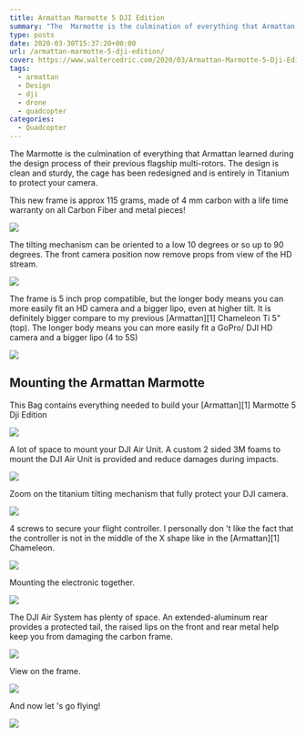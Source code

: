 ```yaml
---
title: Armattan Marmotte 5 DJI Edition
summary: "The  Marmotte is the culmination of everything that Armattan learned during the design process of their previous flagship multi-rotors. The design is clean and sturdy, the cage has been redesigned and is entirely in Titanium to protect your camera."
type: posts
date: 2020-03-30T15:37:20+00:00
url: /armattan-marmotte-5-dji-edition/
cover: https://www.waltercedric.com/2020/03/Armattan-Marmotte-5-Dji-Edition.webp
tags:
  - armattan
  - Design
  - dji
  - drone
  - quadcopter
categories:
  - Quadcopter
---
```

The  Marmotte is the culmination of everything that Armattan learned during the design process of their previous flagship multi-rotors. The design is clean and sturdy, the cage has been redesigned and is entirely in Titanium to protect your camera.

This new frame is approx 115 grams, made of 4 mm carbon with a life time warranty on all Carbon Fiber and metal pieces!

![](https://www.waltercedric.com/2020/03/Armattan-Marmotte-5-Dji-Edition-34-1024x768.webp)

The tilting mechanism can be oriented to a low 10 degrees or so up to 90 degrees. The front camera position now remove props from view of the HD stream.

![](https://www.waltercedric.com/2020/03/Armattan-Marmotte-5-Dji-Edition-32-1024x768.webp)

The frame is 5 inch prop compatible, but the longer body means you can more easily fit an HD camera and a bigger lipo, even at higher tilt. It is definitely bigger compare to my previous \[Armattan\]\[1\] Chameleon Ti 5" (top). The longer body means you can more easily fit a GoPro/ DJI HD camera and a bigger lipo (4 to 5S)

![](https://www.waltercedric.com/2020/03/Armattan-Marmotte-5-Dji-Edition-15-768x1024.webp)

## Mounting the Armattan Marmotte
 This Bag contains everything needed to build your \[Armattan\]\[1\] Marmotte 5 Dji Edition

![](https://www.waltercedric.com/2020/03/Armattan-Marmotte-5-Dji-Edition-1-1-768x1024.webp)

A lot of space to mount your DJI Air Unit. A custom 2 sided 3M foams to mount the DJI Air Unit is provided and reduce damages during impacts.

![](https://www.waltercedric.com/2020/03/Armattan-Marmotte-5-Dji-Edition-24-1024x768.webp)

Zoom on the titanium tilting mechanism that fully protect your DJI camera.

![](https://www.waltercedric.com/2020/03/Armattan-Marmotte-5-Dji-Edition-25-1024x768.webp)

4 screws to secure your flight controller. I personally don 't like the fact that the controller is not in the middle of the X shape like in the \[Armattan\]\[1\] Chameleon.

![](https://www.waltercedric.com/2020/03/Armattan-Marmotte-5-Dji-Edition-26-1024x768.webp)

Mounting the electronic together.

![](https://www.waltercedric.com/2020/03/Armattan-Marmotte-5-Dji-Edition-28-768x1024.webp)

The DJI Air System has plenty of space. An extended-aluminum rear provides a protected tail, the raised lips on the front and rear metal help keep you from damaging the carbon frame.

![](https://www.waltercedric.com/2020/03/Armattan-Marmotte-5-Dji-Edition-35-1024x768.webp)

View on the frame.

![](https://www.waltercedric.com/2020/03/Armattan-Marmotte-5-Dji-Edition-36-1024x768.webp)

And now let 's go flying!

![](https://www.waltercedric.com/2020/08/armattan-marmotte-flying-1024x768.webp)

 [1]: https://armattanquads.com/
